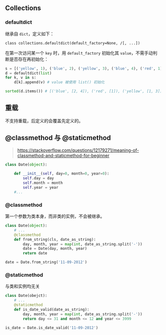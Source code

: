 ## Collections

### defaultdict

继承自 `dict`，定义如下：

```
class collections.defaultdict(default_factory=None, /[, ...])
```

在第一次访问某一个 `key` 时，用 `default_factory` 初始化其 `value`，不需手动判断是否存在再初始化：

```python
s = [('yellow', 1), ('blue', 2), ('yellow', 3), ('blue', 4), ('red', 1)]
d = defaultdict(list)
for k, v in s:
    d[k].append(v) # value 被使用 list() 初始化

sorted(d.items()) # [('blue', [2, 4]), ('red', [1]), ('yellow', [1, 3])]
```

## 重载

不支持重载，后定义的会覆盖先定义的。

## @classmethod 与 @staticmethod

> https://stackoverflow.com/questions/12179271/meaning-of-classmethod-and-staticmethod-for-beginner

```python
class Date(object):
    
    def __init__(self, day=0, month=0, year=0):
        self.day = day
        self.month = month
        self.year = year
    #...
```

### @classmethod

第一个参数为类本身，而非类的实例，不会被继承。

```python
class Date(object):
    # ...
	@classmethod
    def from_string(cls, date_as_string):
        day, month, year = map(int, date_as_string.split('-'))
        date = Date(day, month, year)
        return date

date = Date.from_string('11-09-2012')
```

### @staticmethod

与类和实例均无关

```python
class Date(obejct):
    # ...
    @staticmethod
    def is_date_valid(date_as_string):
        day, month, year = map(int, date_as_string.split('-'))
        return day <= 31 and month <= 12 and year <= 3999

is_date = Date.is_date_valid('11-09-2012')
```

